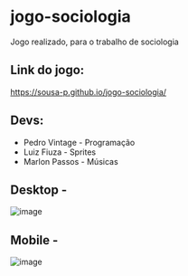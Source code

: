 # jogo-sociologia
Jogo realizado, para o trabalho de sociologia

## Link do jogo:
https://sousa-p.github.io/jogo-sociologia/

## Devs:
* Pedro Vintage - Programação
* Luiz Fiuza - Sprites
* Marlon Passos - Músicas


## Desktop -
![image](https://github.com/sousa-p/jogo-sociologia/assets/97417230/61e5e9d3-985c-44d7-ae13-edc2ff8ceaba)

## Mobile -
![image](https://github.com/sousa-p/jogo-sociologia/assets/97417230/e5035db9-c0b3-4937-8e91-b1d75ae24e9f)

